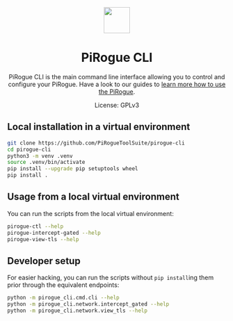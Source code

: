 <div align="center">
<img width="60px" src="https://pts-project.org/android-chrome-512x512.png">
<h1>PiRogue CLI</h1>
<p>
PiRogue CLI is the main command line interface allowing you to control and configure your PiRogue. Have a look to our guides to <a href="https://pts-project.org/guides/" alt="Learn more about PiRogue">learn more how to use the PiRogue</a>.
</p>
<p>
License: GPLv3
</p>
</div>

## Local installation in a virtual environment

```bash
git clone https://github.com/PiRogueToolSuite/pirogue-cli
cd pirogue-cli
python3 -m venv .venv
source .venv/bin/activate   
pip install --upgrade pip setuptools wheel
pip install .
```


## Usage from a local virtual environment

You can run the scripts from the local virtual environment:

```bash
pirogue-ctl --help
pirogue-intercept-gated --help
pirogue-view-tls --help
```


## Developer setup

For easier hacking, you can run the scripts without `pip install`ing them
prior through the equivalent endpoints:

```bash
python -m pirogue_cli.cmd.cli --help
python -m pirogue_cli.network.intercept_gated --help
python -m pirogue_cli.network.view_tls --help
```